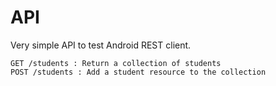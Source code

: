 # API

Very simple API to test Android REST client.

    GET /students : Return a collection of students
    POST /students : Add a student resource to the collection